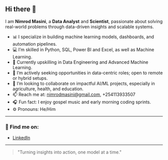 ## Hi there 👋

I am **Nimrod Masini**, a **Data Analyst** and **Scientist**, passionate about solving real-world problems through data-driven insights and scalable systems.

- 📊 I specialize in building machine learning models, dashboards, and automation pipelines.
- 💻 I’m skilled in Python, SQL, Power BI and Excel, as well as Machine Learning.
- 🚀 Currently upskilling in Data Engineering and Advanced Machine Learning.
- 🔎 I’m actively seeking opportunities in data-centric roles; open to remote or hybrid setups.
- 🤝 I’m looking to collaborate on impactful AI/ML projects, especially in agriculture, health, and education.
- 📫 Reach me at: nimrodmasini@gmail.com, +254113933507
- 🎧 Fun fact: I enjoy gospel music and early morning coding sprints.
- ⚙️ Pronouns: He/Him

---

### 📍 Find me on:
- [LinkedIn](https://linkedin.com/in/nimrodmasini)
---

> "Turning insights into action, one model at a time."
